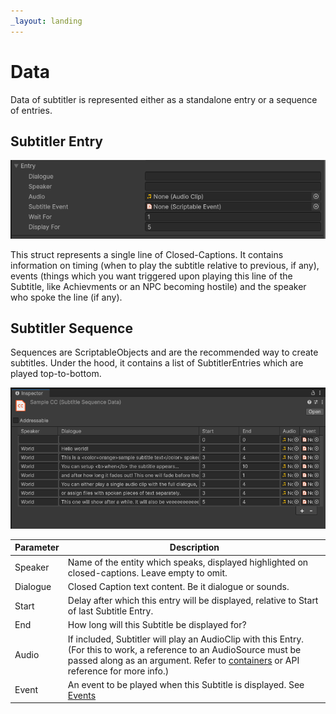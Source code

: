```yaml
---
_layout: landing
---
```


# Data
Data of subtitler is represented either as a standalone entry or a sequence of entries.

## Subtitler Entry

![Entry](../images/Screens/Entry.PNG)

This struct represents a single line of Closed-Captions. It contains information on timing (when to play the subtitle relative to previous, if any), events (things which you want triggered upon playing this line of the Subtitle, like Achievments or an NPC becoming hostile) and the speaker who spoke the line (if any).

## Subtitler Sequence
Sequences are ScriptableObjects and are the recommended way to create subtitles. Under the hood, it contains a list of SubtitlerEntries which are played top-to-bottom.

![SubtitleContainer](../images/Screens/SubtitlerSeq.PNG)

| Parameter | Description |
| -- | -- |
| Speaker      | Name of the entity which speaks, displayed highlighted on closed-captions. Leave empty to omit.|
| Dialogue   | Closed Caption text content. Be it dialogue or sounds.        |
| Start   | Delay after which this entry will be displayed, relative to Start of last Subtitle Entry.        |
| End | How long will this Subtitle be displayed for?
| Audio | If included, Subtitler will play an AudioClip with this Entry. (For this to work, a reference to an AudioSource must be passed along as an argument. Refer to [containers](containers.md) or API reference for more info.)
| Event | An event to be played when this Subtitle is displayed. See [Events](event.md)